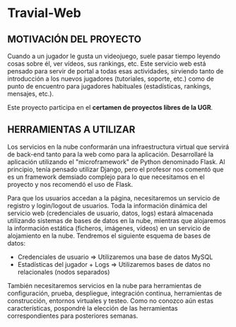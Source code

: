 
# Travial-Web

## MOTIVACIÓN DEL PROYECTO

Cuando a un jugador le gusta un videojuego, suele pasar tiempo leyendo cosas sobre él, ver vídeos, sus rankings, etc. Este servicio web está pensado para servir de portal a todas esas actividades, sirviendo tanto de introducción a los nuevos jugadores (tutoriales, soporte, etc.) como de punto de encuentro para jugadores habituales (estadísticas, rankings, mensajes, etc.).

Este proyecto participa en el **certamen de proyectos libres de la UGR**.

## HERRAMIENTAS A UTILIZAR

Los servicios en la nube conformarán una infraestructura virtual que servirá de back-end tanto para la web como para la aplicación. Desarrollaré la aplicación utilizando el "microframework" de Python denominado Flask. Al principio, tenía pensado utilizar Django, pero el profesor nos comentó que es un framework demsiado complejo para lo que necesitamos en el proyecto y nos recomendó el uso de Flask.

Para que los usuarios accedan a la página, necesitaremos un servicio de registro y login/logout de usuarios.
Toda la información dinámica del servicio web (credenciales de usuario, datos, logs) estará almacenada utilizando sistemas de bases de datos en la nube, mientras que alojaremos la información estática (ficheros, imágenes, vídeos) en un servicio de alojamiento en la nube. Tendremos el siguiente esquema de bases de datos:

  - Credenciales de usuario => Utilizaremos una base de datos MySQL
  - Estadísticas del jugador + Logs => Utilizaremos bases de datos no relacionales (nodos separados)

También necesitaremos servicios en la nube para herramientas de configuración, prueba, despliegue, integración continua, herramientas de construcción, entornos virtuales y testeo. Como no conozco aún estas características, pospondré la elección de las herramientas correspondientes para posteriores semanas.
